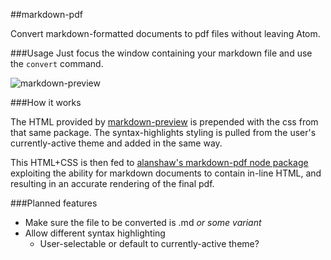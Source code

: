 ##markdown-pdf

Convert markdown-formatted documents to pdf files without leaving Atom.

###Usage
Just focus the window containing your markdown file and use the `convert` command.

![markdown-preview](https://raw.githubusercontent.com/travs/markdown-pdf/master/assets/testpdf.png)

###How it works

The HTML provided by [markdown-preview](https://github.com/atom/markdown-preview) is prepended with the css from that same package. The syntax-highlights styling is pulled from the user's currently-active theme and added in the same way.

This HTML+CSS is then fed to [alanshaw's markdown-pdf node package](https://github.com/alanshaw/markdown-pdf) exploiting the ability for markdown documents to contain in-line HTML, and resulting in an accurate rendering of the final pdf.

###Planned features

* Make sure the file to be converted is .md *or some variant*
* Allow different syntax highlighting
  * User-selectable or default to currently-active theme?
